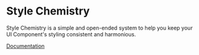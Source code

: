 # Style Chemistry

Style Chemistry is a simple and open-ended system to help you keep your UI Component's styling consistent and harmonious.

[Documentation](./docs/index.md)
